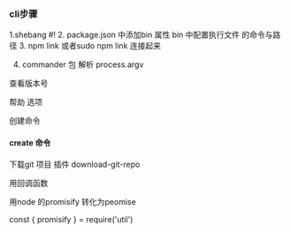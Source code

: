 ### cli步骤
1.shebang #!
2. package.json 中添加bin 属性
bin 中配置执行文件 的命令与路径
3. npm link  或者sudo npm link  连接起来

4. commander 包
 解析 process.argv


查看版本号

帮助 选项

创建命令

#### create 命令
下载git 项目 
插件 download-git-repo

用回调函数

用node 的promisify  转化为peomise

const { promisify } = require('util')

